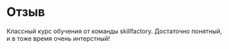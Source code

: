 # Отзыв
Классный курс обучения от команды skillfactory. Достаточно понятный, и в тоже время очень интерстный!
